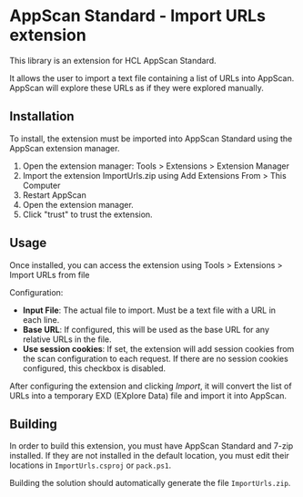 # AppScan Standard - Import URLs extension

This library is an extension for HCL AppScan Standard.

It allows the user to import a text file containing a list of URLs into AppScan. AppScan will explore these URLs as if they were explored manually.

## Installation

To install, the extension must be imported into AppScan Standard using the AppScan extension manager.

1. Open the extension manager: Tools > Extensions > Extension Manager
1. Import the extension ImportUrls.zip using Add Extensions From > This Computer 
1. Restart AppScan
1. Open the extension manager.
1. Click "trust" to trust the extension.

## Usage

Once installed, you can access the extension using Tools > Extensions > Import URLs from file

Configuration:

- **Input File**: The actual file to import. Must be a text file with a URL in each line.
- **Base URL**: If configured, this will be used as the base URL for any relative URLs in the file.
- **Use session cookies**: If set, the extension will add session cookies from the scan configuration to each request. If there are no session cookies configured, this checkbox is disabled.

After configuring the extension and clicking *Import*, it will convert the list of URLs into a temporary EXD (EXplore Data) file and import it into AppScan.

## Building

In order to build this extension, you must have AppScan Standard and 7-zip installed. If they are not installed in the default location, you must edit their locations in `ImportUrls.csproj` or `pack.ps1`.

Building the solution should automatically generate the file `ImportUrls.zip`.
